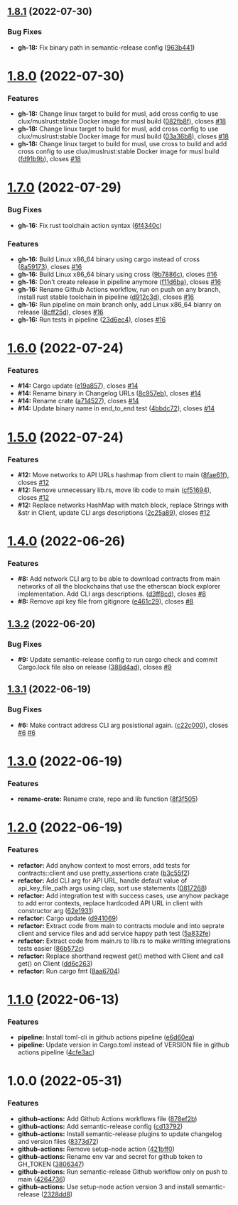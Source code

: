 ## [1.8.1](https://github.com/dragossutu/etherscan/compare/1.8.0...1.8.1) (2022-07-30)


### Bug Fixes

* **gh-18:** Fix binary path in semantic-release config ([963b441](https://github.com/dragossutu/etherscan/commit/963b441db12a04d0631db376cdcbe1202831b1de))

# [1.8.0](https://github.com/dragossutu/etherscan/compare/1.7.0...1.8.0) (2022-07-30)


### Features

* **gh-18:** Change linux target to build for musl, add cross config to use clux/muslrust:stable Docker image for musl build ([082fb8f](https://github.com/dragossutu/etherscan/commit/082fb8fc034e0c403de78bc156134b6d86d36bac)), closes [#18](https://github.com/dragossutu/etherscan/issues/18)
* **gh-18:** Change linux target to build for musl, add cross config to use clux/muslrust:stable Docker image for musl build ([03a36b8](https://github.com/dragossutu/etherscan/commit/03a36b8db65b4870fdc322285ff7328187549ab0)), closes [#18](https://github.com/dragossutu/etherscan/issues/18)
* **gh-18:** Change linux target to build for musl, use cross to build and add cross config to use clux/muslrust:stable Docker image for musl build ([fd91b9b](https://github.com/dragossutu/etherscan/commit/fd91b9bc2d4c56841362cc41deca47ba6cc1771d)), closes [#18](https://github.com/dragossutu/etherscan/issues/18)

# [1.7.0](https://github.com/dragossutu/etherscan/compare/1.6.0...1.7.0) (2022-07-29)


### Bug Fixes

* **gh-16:** Fix rust toolchain action syntax ([6f4340c](https://github.com/dragossutu/etherscan/commit/6f4340cab80b6b2472e38262e185df9396219f3c))


### Features

* **gh-16:** Build Linux x86_64 binary using cargo instead of cross ([8a59173](https://github.com/dragossutu/etherscan/commit/8a591736deeca840a927dee40c235e8dad0e1fb3)), closes [#16](https://github.com/dragossutu/etherscan/issues/16)
* **gh-16:** Build Linux x86_64 binary using cross ([9b7886c](https://github.com/dragossutu/etherscan/commit/9b7886c8546927bd3676ceb8454a8d10ceca0518)), closes [#16](https://github.com/dragossutu/etherscan/issues/16)
* **gh-16:** Don't create release in pipeline anymore ([f11d6ba](https://github.com/dragossutu/etherscan/commit/f11d6bae8c27960b06c7bd9e4285101579adff86)), closes [#16](https://github.com/dragossutu/etherscan/issues/16)
* **gh-16:** Rename Github Actions workflow, run on push on any branch, install rust stable toolchain in pipeline ([d912c3d](https://github.com/dragossutu/etherscan/commit/d912c3d52aa9f1253622003a7887116eff44248a)), closes [#16](https://github.com/dragossutu/etherscan/issues/16)
* **gh-16:** Run pipeline on main branch only, add Linux x86_64 bianry on release ([8cff25d](https://github.com/dragossutu/etherscan/commit/8cff25d8f88d7bfc7e7914fc06ef9f45ba2bebce)), closes [#16](https://github.com/dragossutu/etherscan/issues/16)
* **gh-16:** Run tests in pipeline ([23d6ec4](https://github.com/dragossutu/etherscan/commit/23d6ec47821dda840b72c5424a05602a353212ae)), closes [#16](https://github.com/dragossutu/etherscan/issues/16)

# [1.6.0](https://github.com/dragossutu/etherscan/compare/1.5.0...1.6.0) (2022-07-24)


### Features

* **#14:** Cargo update ([e19a857](https://github.com/dragossutu/etherscan/commit/e19a85709ced4c9cf31b9b2f6f12f7dda2f42eb5)), closes [#14](https://github.com/dragossutu/etherscan/issues/14)
* **#14:** Rename binary in Changelog URLs ([8c957eb](https://github.com/dragossutu/etherscan/commit/8c957eb6bb4a7736e5b72f628b2214911feae730)), closes [#14](https://github.com/dragossutu/etherscan/issues/14)
* **#14:** Rename crate ([a714527](https://github.com/dragossutu/etherscan/commit/a714527dade2caaf330f56bb9e3cb1ea00d638b8)), closes [#14](https://github.com/dragossutu/etherscan/issues/14)
* **#14:** Update binary name in end_to_end test ([4bbdc72](https://github.com/dragossutu/etherscan/commit/4bbdc72fddf7ef5a8258c4b4d9f49cd1d83fd3f7)), closes [#14](https://github.com/dragossutu/etherscan/issues/14)

# [1.5.0](https://github.com/dragossutu/etherscan/compare/1.4.0...1.5.0) (2022-07-24)


### Features

* **#12:** Move networks to API URLs hashmap from client to main ([8fae61f](https://github.com/dragossutu/etherscan/commit/8fae61f66b61285305b2da1d2d37454bdd78bd28)), closes [#12](https://github.com/dragossutu/etherscan/issues/12)
* **#12:** Remove unnecessary lib.rs, move lib code to main ([cf51694](https://github.com/dragossutu/etherscan/commit/cf516949aa5266cace0c568cb288a087f0ad1671)), closes [#12](https://github.com/dragossutu/etherscan/issues/12)
* **#12:** Replace networks HashMap with match block, replace Strings with &str in Client, update CLI args descriptions ([2c25a89](https://github.com/dragossutu/etherscan/commit/2c25a8970a2696b207a1b5b2808f6344262595d1)), closes [#12](https://github.com/dragossutu/etherscan/issues/12)

# [1.4.0](https://github.com/dragossutu/etherscan/compare/1.3.2...1.4.0) (2022-06-26)


### Features

* **#8:** Add network CLI arg to be able to download contracts from main networks of all the blockchains that use the etherscan block explorer implementation. Add CLI args descriptions. ([d3ff8cd](https://github.com/dragossutu/etherscan/commit/d3ff8cd9f998dc2ecfe696719a23b5f0777824a4)), closes [#8](https://github.com/dragossutu/etherscan/issues/8)
* **#8:** Remove api key file from gitignore ([e461c29](https://github.com/dragossutu/etherscan/commit/e461c29482583f998a852973cb275c6f27e8e198)), closes [#8](https://github.com/dragossutu/etherscan/issues/8)

## [1.3.2](https://github.com/dragossutu/etherscan/compare/1.3.1...1.3.2) (2022-06-20)


### Bug Fixes

* **#9:** Update semantic-release config to run cargo check and commit Cargo.lock file also on release ([388d4ad](https://github.com/dragossutu/etherscan/commit/388d4ade98c2e67af21389d7f89930f4fdb1c0d4)), closes [#9](https://github.com/dragossutu/etherscan/issues/9)

## [1.3.1](https://github.com/dragossutu/etherscan/compare/1.3.0...1.3.1) (2022-06-19)


### Bug Fixes

* **#6:** Make contract address CLI arg posistional again. ([c22c000](https://github.com/dragossutu/etherscan/commit/c22c0001f9f8eb1b307d763e535b401f9d0063a6)), closes [#6](https://github.com/dragossutu/etherscan/issues/6) [#6](https://github.com/dragossutu/etherscan/issues/6)

# [1.3.0](https://github.com/dragossutu/etherscan/compare/1.2.0...1.3.0) (2022-06-19)


### Features

* **rename-crate:** Rename crate, repo and lib function ([8f3f505](https://github.com/dragossutu/etherscan/commit/8f3f505c992ce42bcd6e823a63bfd8b6e80a98a3))

# [1.2.0](https://github.com/dragossutu/esctl/compare/1.1.0...1.2.0) (2022-06-19)


### Features

* **refactor:** Add anyhow context to most errors, add tests for contracts::client and use pretty_assertions crate ([b3c55f2](https://github.com/dragossutu/esctl/commit/b3c55f2aef04a13dd2e09e91206ede9da4909bc2))
* **refactor:** Add CLI arg for API URL, handle default value of api_key_file_path args using clap, sort use statements ([0817268](https://github.com/dragossutu/esctl/commit/0817268b8e612bdea1854e7842d0277f6c2928b8))
* **refactor:** Add integration test with success cases, use anyhow package to add error contexts, replace hardcoded API URL in client with constructor arg ([62e1931](https://github.com/dragossutu/esctl/commit/62e19313855c1760ea237c5f469c82164c2f50fa))
* **refactor:** Cargo update ([d941069](https://github.com/dragossutu/esctl/commit/d94106928bb32f9f115a92b94d685134d73bf944))
* **refactor:** Extract code from main to contracts module and into seprate client and service files and add service happy path test ([5a832fe](https://github.com/dragossutu/esctl/commit/5a832fe6b9a43e31d61650bd0d2e6b147af82bf5))
* **refactor:** Extract code from main.rs to lib.rs to make writting integrations tests easier ([86b572c](https://github.com/dragossutu/esctl/commit/86b572c8d2c83cc53a505597d1e2fcef6611de84))
* **refactor:** Replace shorthand reqwest get() method with Client and call get() on Client ([dd6c263](https://github.com/dragossutu/esctl/commit/dd6c263edc1f8f05be0a2247a3a3530cf340b7c7))
* **refactor:** Run cargo fmt ([8aa6704](https://github.com/dragossutu/esctl/commit/8aa6704ada69d87faf709e99f01dcc88b2197491))

# [1.1.0](https://github.com/dragossutu/esctl/compare/1.0.0...1.1.0) (2022-06-13)


### Features

* **pipeline:** Install toml-cli in github actions pipeline ([e6d60ea](https://github.com/dragossutu/esctl/commit/e6d60ea62a136324545b75b056298b8e70446bd4))
* **pipeline:** Update version in Cargo.toml instead of VERSION file in github actions pipeline ([4cfe3ac](https://github.com/dragossutu/esctl/commit/4cfe3ac029e01911719ebbac596260f0250dd202))

# 1.0.0 (2022-05-31)


### Features

* **github-actions:** Add Github Actions workflows file ([878ef2b](https://github.com/dragossutu/esctl/commit/878ef2b8b560b5940bb9ca83b1d8ed54bd8949e9))
* **github-actions:** Add semantic-release config ([cd13792](https://github.com/dragossutu/esctl/commit/cd137927de26698e80931e2b7260fec14b6084aa))
* **github-actions:** Install semantic-release plugins to update changelog and version files ([8373d72](https://github.com/dragossutu/esctl/commit/8373d723a21cc7785631664f724b5557a4a330aa))
* **github-actions:** Remove setup-node action ([421bff0](https://github.com/dragossutu/esctl/commit/421bff0f260e0537a6e505ba489db2424b055317))
* **github-actions:** Rename env var and secret for github token to GH_TOKEN ([3806347](https://github.com/dragossutu/esctl/commit/38063470724a9a11f7231e9fff3fe86f8fc38953))
* **github-actions:** Run semantic-release Github workflow only on push to main ([4264736](https://github.com/dragossutu/esctl/commit/426473696049bc3363e8fa1693fecf8f299b622b))
* **github-actions:** Use setup-node action version 3 and install semantic-release ([2328dd8](https://github.com/dragossutu/esctl/commit/2328dd8de9158f5418b09d89a703f9d7e1ac9c27))
